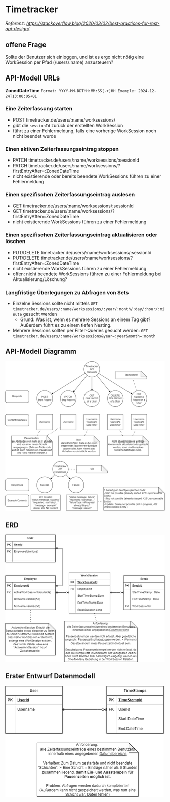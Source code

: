 # Timetracker

*Referenz: https://stackoverflow.blog/2020/03/02/best-practices-for-rest-api-design/*

## offene Frage

Sollte der Benutzer sich einloggen, und ist es ergo nicht nötig eine WorkSession per Pfad (/users/:name) anzusteuern?

## API-Modell URLs

**ZonedDateTime** ```Format: YYYY-MM-DDTHH:MM:SS[-+]HH Example: 2024-12-24T13:00:05+01```

### Eine Zeiterfassung starten
- POST timetracker.de/users/:name/worksessions/
- gibt die ```sessionId``` zurück der erstellten WorkSession
- führt zu einer Fehlermeldung, falls eine vorherige WorkSession noch nicht beendet wurde

### Einen aktiven Zeiterfassungseintrag stoppen
- PATCH timetracker.de/users/:name/worksessions/:sessionId
- PATCH timetracker.de/users/:name/worksessions/?firstEntryAfter=:ZonedDateTime
- nicht existierende oder bereits beendete WorkSessions führen zu einer Fehlermeldung

### Einen spezifischen Zeiterfassungseintrag auslesen
- GET timetracker.de/users/:name/worksessions/:sessionId
- GET timetracker.de/users/:name/worksessions/?firstEntryAfter=:ZonedDateTime
- nicht existierende WorkSessions führen zu einer Fehlermeldung

### Einen spezifischen Zeiterfassungseintrag aktualisieren oder löschen
- PUT/DELETE timetracker.de/users/:name/worksessions/:sessionId
- PUT/DELETE timetracker.de/users/:name/worksessions/?firstEntryAfter=:ZonedDateTime
- nicht existierende WorkSessions führen zu einer Fehlermeldung
- offen: nicht beendete WorkSessions führen zu einer Fehlermeldung bei Aktualisierung/Löschung?

### Langfristige Überlegungen zu Abfragen von Sets
- Einzelne Sessions sollte nicht mittels ```GET timetracker.de/users/:name/worksessions/:year/:month/:day/:hour/:minute``` gesucht werden
  - Grund: Was ist, wenn es mehrere Sessions an einem Tag gibt? Außerdem führt es zu einem tiefen Nesting.
- Mehrere Sessions sollten per Filter-Queries gesucht werden: ```GET timetracker.de/users/:name/worksessions&year=:year&month=:month```

## API-Modell Diagramm

![api-diagramm](./docu/timetracker-rest-api.png)

## ERD

![datamodell-diagramm](./docu/timetracker-datamodell.png)

## Erster Entwurf Datenmodell

![datamodell-diagramm](./docu/timetracker-datamodell-draft.png)
